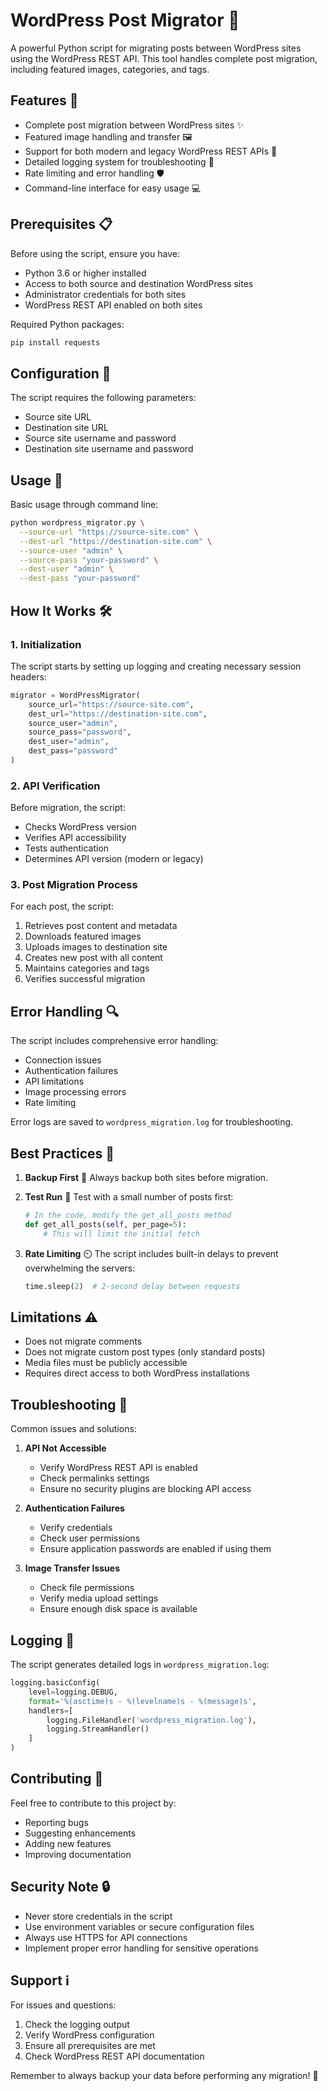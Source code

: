 # WordPress Post Migrator 🚀

A powerful Python script for migrating posts between WordPress sites using the WordPress REST API. This tool handles complete post migration, including featured images, categories, and tags.

## Features 🌟

- Complete post migration between WordPress sites ✨
- Featured image handling and transfer 🖼️
- Support for both modern and legacy WordPress REST APIs 🔄
- Detailed logging system for troubleshooting 📝
- Rate limiting and error handling 🛡️
- Command-line interface for easy usage 💻

## Prerequisites 📋

Before using the script, ensure you have:

- Python 3.6 or higher installed
- Access to both source and destination WordPress sites
- Administrator credentials for both sites
- WordPress REST API enabled on both sites

Required Python packages:
```bash
pip install requests
```

## Configuration 🔧

The script requires the following parameters:

- Source site URL
- Destination site URL
- Source site username and password
- Destination site username and password

## Usage 🚀

Basic usage through command line:

```bash
python wordpress_migrator.py \
  --source-url "https://source-site.com" \
  --dest-url "https://destination-site.com" \
  --source-user "admin" \
  --source-pass "your-password" \
  --dest-user "admin" \
  --dest-pass "your-password"
```

## How It Works 🛠️

### 1. Initialization
The script starts by setting up logging and creating necessary session headers:

```python
migrator = WordPressMigrator(
    source_url="https://source-site.com",
    dest_url="https://destination-site.com",
    source_user="admin",
    source_pass="password",
    dest_user="admin",
    dest_pass="password"
)
```

### 2. API Verification
Before migration, the script:
- Checks WordPress version
- Verifies API accessibility
- Tests authentication
- Determines API version (modern or legacy)

### 3. Post Migration Process
For each post, the script:
1. Retrieves post content and metadata
2. Downloads featured images
3. Uploads images to destination site
4. Creates new post with all content
5. Maintains categories and tags
6. Verifies successful migration

## Error Handling 🔍

The script includes comprehensive error handling:
- Connection issues
- Authentication failures
- API limitations
- Image processing errors
- Rate limiting

Error logs are saved to `wordpress_migration.log` for troubleshooting.

## Best Practices 📌

1. **Backup First** 💾
   Always backup both sites before migration.

2. **Test Run** 🧪
   Test with a small number of posts first:
   ```python
   # In the code, modify the get_all_posts method
   def get_all_posts(self, per_page=5):
       # This will limit the initial fetch
   ```

3. **Rate Limiting** ⏲️
   The script includes built-in delays to prevent overwhelming the servers:
   ```python
   time.sleep(2)  # 2-second delay between requests
   ```

## Limitations ⚠️

- Does not migrate comments
- Does not migrate custom post types (only standard posts)
- Media files must be publicly accessible
- Requires direct access to both WordPress installations

## Troubleshooting 🔧

Common issues and solutions:

1. **API Not Accessible**
   - Verify WordPress REST API is enabled
   - Check permalinks settings
   - Ensure no security plugins are blocking API access

2. **Authentication Failures**
   - Verify credentials
   - Check user permissions
   - Ensure application passwords are enabled if using them

3. **Image Transfer Issues**
   - Check file permissions
   - Verify media upload settings
   - Ensure enough disk space is available

## Logging 📝

The script generates detailed logs in `wordpress_migration.log`:
```python
logging.basicConfig(
    level=logging.DEBUG,
    format='%(asctime)s - %(levelname)s - %(message)s',
    handlers=[
        logging.FileHandler('wordpress_migration.log'),
        logging.StreamHandler()
    ]
)
```

## Contributing 🤝

Feel free to contribute to this project by:
- Reporting bugs
- Suggesting enhancements
- Adding new features
- Improving documentation

## Security Note 🔒

- Never store credentials in the script
- Use environment variables or secure configuration files
- Always use HTTPS for API connections
- Implement proper error handling for sensitive operations

## Support ℹ️

For issues and questions:
1. Check the logging output
2. Verify WordPress configuration
3. Ensure all prerequisites are met
4. Check WordPress REST API documentation

Remember to always backup your data before performing any migration! 🔄
